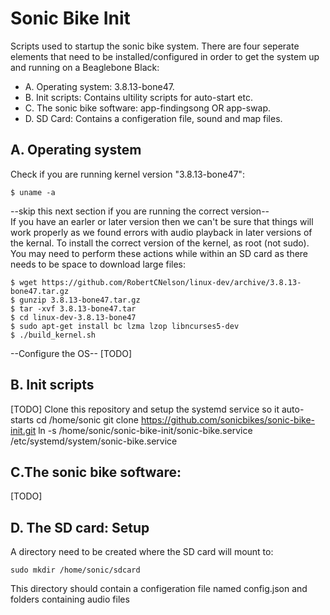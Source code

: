 Sonic Bike Init
============================

Scripts used to startup the sonic bike system. There are four seperate elements that need to be installed/configured in order to get the system up and running on a Beaglebone Black:

- A. Operating system: 3.8.13-bone47.
- B. Init scripts: Contains ultility scripts for auto-start etc.
- C. The sonic bike software: app-findingsong OR app-swap.
- D. SD Card: Contains a configeration file, sound and map files.

A. Operating system
------------------------------------------------
Check if you are running kernel version "3.8.13-bone47":

    $ uname -a

--skip this next section if you are running the correct version--    
If you have an earler or later version then we can't be sure that things will work properly as we found errors with audio playback in later versions of the kernal. To install the correct version of the kernel, as root (not sudo). You may need to perform these actions while within an SD card as there needs to be space to download large files:

    $ wget https://github.com/RobertCNelson/linux-dev/archive/3.8.13-bone47.tar.gz
    $ gunzip 3.8.13-bone47.tar.gz
    $ tar -xvf 3.8.13-bone47.tar
    $ cd linux-dev-3.8.13-bone47
    $ sudo apt-get install bc lzma lzop libncurses5-dev 
    $ ./build_kernel.sh

--Configure the OS--
[TODO]

## B. Init scripts
[TODO]
Clone this repository and setup the systemd service so it auto-starts
    cd /home/sonic
    git clone https://github.com/sonicbikes/sonic-bike-init.git
    ln -s /home/sonic/sonic-bike-init/sonic-bike.service /etc/systemd/system/sonic-bike.service

## C.The sonic bike software:
[TODO]

## D. The SD card: Setup

A directory need to be created where the SD card will mount to:
    
    sudo mkdir /home/sonic/sdcard

This directory should contain a configeration file named config.json and folders containing audio files




